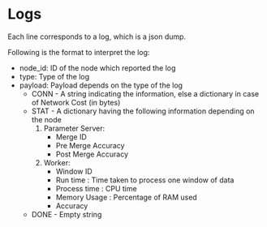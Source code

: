 # Logs

Each line corresponds to a log, which is a json dump.

Following is the format to interpret the log:

- node_id: ID of the node which reported the log
- type: Type of the log
- payload: Payload depends on the type of the log
  * CONN - A string indicating the information, else a dictionary in case of Network Cost (in bytes)
  * STAT - A dictionary having the following information depending on the node
    1. Parameter Server:
        - Merge ID
        - Pre Merge Accuracy
        - Post Merge Accuracy
    2. Worker:
        - Window ID
        - Run time : Time taken to process one window of data
        - Process time : CPU time
        - Memory Usage : Percentage of RAM used
        - Accuracy
  * DONE - Empty string
